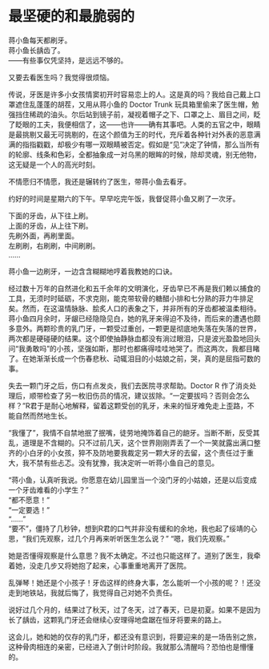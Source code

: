 #   最坚硬的和最脆弱的

蒋小鱼每天都刷牙。   
蒋小鱼长龋齿了。  
——有些事仅凭坚持，是远远不够的。

又要去看医生吗？我觉得很烦恼。

传说，牙医是许多小女孩情窦初开时容易恋上的人。这是真的吗？我给自己戴上口罩遮住乱蓬蓬的胡茬，又用从蒋小鱼的 Doctor Trunk 玩具箱里偷来了医生帽，勉强挡住稀疏的油头。尔后站到镜子前，凝视着帽子之下、口罩之上、眉目之间，眨了眨眼的工夫，我便相信了，这——也许——确有其事吧。人类的五官之中，眼睛是最挑剔又最无可挑剔的，在这个颜值为王的时代，充斥着各种针对外表的恶意满满的指指戳戳，却极少有哪一双眼睛被否定。假如是“见”决定了钟情，那么当所有的轮廓、线条和色彩，全都抽象成一对乌黑的眼眸的时候，除却灵魂，别无他物，这无疑是一个人的高光时刻。

不情愿归不情愿，我还是辗转约了医生，带蒋小鱼去看牙。

约好的时间是星期六的下午。早早吃完午饭，我督促蒋小鱼又刷了一次牙。

下面的牙齿，从下往上刷。  
上面的牙齿，从上往下刷。  
先刷外面，再刷里面。  
左刷刷，右刷刷，中间刷刷。  
……

蒋小鱼一边刷牙，一边含含糊糊地哼着我教她的口诀。

经过数十万年的自然进化和五千余年的文明演化，牙齿早已不再是我们赖以捕食的工具，无须时时砥砺，不求克刚，能克带软骨的糖醋小排和七分熟的菲力牛排足矣。然而，在这温情脉脉、脍炙人口的表象之下，并非所有的牙齿都被温柔相待。蒋小鱼四月余时，牙龈已经隐隐见白，她的乳牙来得迫不及待，而后来的遭遇也颇多意外。两颗珍贵的乳门牙，一颗受过重创，一颗更是彻底地失落在失落的世界，两次都是硬碰硬的结果。这个即使抽静脉血都没有淌过眼泪，只是波光盈盈地回头问“我勇敢吗”的小孩，坚强如斯，那时也都痛得哇哇地哭了。而这两次，我都目睹了。在她渐渐长成一个伤春悲秋、动辄泪目的小姑娘之前，哭，真的是屈指可数的事。

失去一颗门牙之后，伤口有点发炎，我们去医院寻求帮助。Doctor R 作了消炎处理后，顺带检查了另一枚旧伤员的情况，建议拔除。“一定要拔吗？否则会怎么样？”R君于是耐心地解释，留着这颗受创的乳牙，未来的恒牙难免走上歪路，不能自然而然地生长。

“我懂了”，我情不自禁地抿了抿嘴，徒劳地掩饰着自己的龅牙。当断不断，反受其乱，道理是不含糊的。只不过前几天，这个世界刚刚弄丢了一个一笑就露出满口整齐的小白牙的小女孩，猝不及防地要我裁定另一颗大牙的去留，这个责任过于重大，我不禁有些忐忑。没有犹豫，我决定听一听蒋小鱼自己的意见。

“蒋小鱼，认真听我说。你愿意在幼儿园里当一个没门牙的小姑娘，还是以后变成一个牙齿难看的小学生？”  
“都不愿意！”  
“一定要选！”  
“……”  
“要不”，僵持了几秒钟，想到R君的口气并非没有缓和的余地，我也起了绥靖的心思，“我们先观察，过几个月再来听听医生怎么说？”
“嗯，我们先观察。”

她是否懂得观察是什么意思？我不太确定。不过也只能这样了。道别了医生，我牵着她，没走几步又将她抱了起来，心事重重地离开了医院。

乱弹琴！她还是个小孩子！牙齿这样的终身大事，怎么能听一个小孩的呢？！还没走到地铁站，我就后悔了，我觉得自己对她不负责任。

说好过几个月的，结果过了秋天，过了冬天，过了春天，已是初夏。如果不是因为长了龋齿，这颗乳门牙还会继续心安理得地盘踞在恒牙将要来的路上。

这会儿，她和她的仅存的乳门牙，都还没有意识到，将要迎来的是一场告别之旅，这种骨肉相连的亲密，已经进入了倒计时阶段。我就那么清醒吗？恐怕也是懵懂的。


